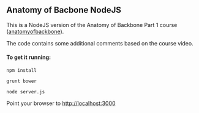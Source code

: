 ## Anatomy of Bacbone NodeJS

This is a NodeJS version of the Anatomy of Backbone Part 1 course ([anatomyofbackbone](https://github.com/codeschool-courses/anatomyofbackbone)).

The code contains some additional comments based on the course video.

#### To get it running:

`npm install`

`grunt bower`

`node server.js`

Point your browser to [http://localhost:3000](http://localhost:3000)